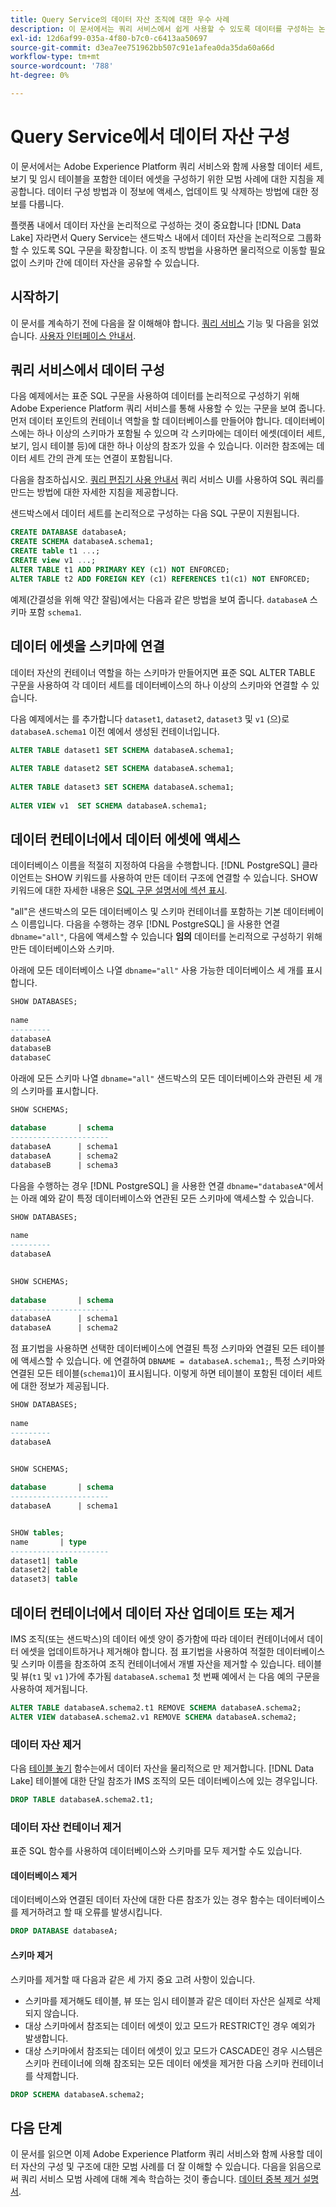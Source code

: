 ```yaml
---
title: Query Service의 데이터 자산 조직에 대한 우수 사례
description: 이 문서에서는 쿼리 서비스에서 쉽게 사용할 수 있도록 데이터를 구성하는 논리적 방법에 대해 설명합니다.
exl-id: 12d6af99-035a-4f80-b7c0-c6413aa50697
source-git-commit: d3ea7ee751962bb507c91e1afea0da35da60a66d
workflow-type: tm+mt
source-wordcount: '788'
ht-degree: 0%

---
```


# Query Service에서 데이터 자산 구성

이 문서에서는 Adobe Experience Platform 쿼리 서비스와 함께 사용할 데이터 세트, 보기 및 임시 테이블을 포함한 데이터 에셋을 구성하기 위한 모범 사례에 대한 지침을 제공합니다. 데이터 구성 방법과 이 정보에 액세스, 업데이트 및 삭제하는 방법에 대한 정보를 다룹니다.

플랫폼 내에서 데이터 자산을 논리적으로 구성하는 것이 중요합니다 [!DNL Data Lake] 자라면서 Query Service는 샌드박스 내에서 데이터 자산을 논리적으로 그룹화할 수 있도록 SQL 구문을 확장합니다. 이 조직 방법을 사용하면 물리적으로 이동할 필요 없이 스키마 간에 데이터 자산을 공유할 수 있습니다.

## 시작하기

이 문서를 계속하기 전에 다음을 잘 이해해야 합니다. [쿼리 서비스](../home.md) 기능 및 다음을 읽었습니다. [사용자 인터페이스 안내서](../ui/user-guide.md).

## 쿼리 서비스에서 데이터 구성

다음 예제에서는 표준 SQL 구문을 사용하여 데이터를 논리적으로 구성하기 위해 Adobe Experience Platform 쿼리 서비스를 통해 사용할 수 있는 구문을 보여 줍니다. 먼저 데이터 포인트의 컨테이너 역할을 할 데이터베이스를 만들어야 합니다. 데이터베이스에는 하나 이상의 스키마가 포함될 수 있으며 각 스키마에는 데이터 에셋(데이터 세트, 보기, 임시 테이블 등)에 대한 하나 이상의 참조가 있을 수 있습니다. 이러한 참조에는 데이터 세트 간의 관계 또는 연결이 포함됩니다.

다음을 참조하십시오. [쿼리 편집기 사용 안내서](../ui/user-guide.md) 쿼리 서비스 UI를 사용하여 SQL 쿼리를 만드는 방법에 대한 자세한 지침을 제공합니다.

샌드박스에서 데이터 세트를 논리적으로 구성하는 다음 SQL 구문이 지원됩니다.

```SQL
CREATE DATABASE databaseA;
CREATE SCHEMA databaseA.schema1;
CREATE table t1 ...;
CREATE view v1 ...;
ALTER TABLE t1 ADD PRIMARY KEY (c1) NOT ENFORCED;
ALTER TABLE t2 ADD FOREIGN KEY (c1) REFERENCES t1(c1) NOT ENFORCED;
```

예제(간결성을 위해 약간 잘림)에서는 다음과 같은 방법을 보여 줍니다. `databaseA` 스키마 포함 `schema1`.

## 데이터 에셋을 스키마에 연결

데이터 자산의 컨테이너 역할을 하는 스키마가 만들어지면 표준 SQL ALTER TABLE 구문을 사용하여 각 데이터 세트를 데이터베이스의 하나 이상의 스키마와 연결할 수 있습니다.

다음 예제에서는 를 추가합니다 `dataset1`, `dataset2`, `dataset3` 및 `v1` (으)로 `databaseA.schema1` 이전 예에서 생성된 컨테이너입니다.

```SQL
ALTER TABLE dataset1 SET SCHEMA databaseA.schema1;
 
ALTER TABLE dataset2 SET SCHEMA databaseA.schema1;
 
ALTER TABLE dataset3 SET SCHEMA databaseA.schema1;
 
ALTER VIEW v1  SET SCHEMA databaseA.schema1;
```

## 데이터 컨테이너에서 데이터 에셋에 액세스

데이터베이스 이름을 적절히 지정하여 다음을 수행합니다. [!DNL PostgreSQL] 클라이언트는 SHOW 키워드를 사용하여 만든 데이터 구조에 연결할 수 있습니다. SHOW 키워드에 대한 자세한 내용은 [SQL 구문 설명서에 섹션 표시](../sql/syntax.md#show).

&quot;all&quot;은 샌드박스의 모든 데이터베이스 및 스키마 컨테이너를 포함하는 기본 데이터베이스 이름입니다. 다음을 수행하는 경우 [!DNL PostgreSQL] 을 사용한 연결 `dbname="all"`, 다음에 액세스할 수 있습니다 **임의** 데이터를 논리적으로 구성하기 위해 만든 데이터베이스와 스키마.

아래에 모든 데이터베이스 나열 `dbname="all"` 사용 가능한 데이터베이스 세 개를 표시합니다.

```sql
SHOW DATABASES;
  
name     
---------
databaseA
databaseB
databaseC
```

아래에 모든 스키마 나열 `dbname="all"` 샌드박스의 모든 데이터베이스와 관련된 세 개의 스키마를 표시합니다.

```SQL
SHOW SCHEMAS;
  
database       | schema
----------------------
databaseA      | schema1
databaseA      | schema2
databaseB      | schema3
```

다음을 수행하는 경우 [!DNL PostgreSQL] 을 사용한 연결 `dbname="databaseA"`에서는 아래 예와 같이 특정 데이터베이스와 연관된 모든 스키마에 액세스할 수 있습니다.

```sql
SHOW DATABASES;
  
name     
---------
databaseA
 

SHOW SCHEMAS;
  
database       | schema
----------------------
databaseA      | schema1
databaseA      | schema2
```

점 표기법을 사용하면 선택한 데이터베이스에 연결된 특정 스키마와 연결된 모든 테이블에 액세스할 수 있습니다. 에 연결하여 `DBNAME = databaseA.schema1;`, 특정 스키마와 연결된 모든 테이블(`schema1`)이 표시됩니다. 이렇게 하면 테이블이 포함된 데이터 세트에 대한 정보가 제공됩니다.

```sql
SHOW DATABASES;
  
name     
---------
databaseA


SHOW SCHEMAS;
  
database       | schema
----------------------
databaseA      | schema1


SHOW tables;
name       | type
----------------------
dataset1| table
dataset2| table
dataset3| table
```

## 데이터 컨테이너에서 데이터 자산 업데이트 또는 제거

IMS 조직(또는 샌드박스)의 데이터 에셋 양이 증가함에 따라 데이터 컨테이너에서 데이터 에셋을 업데이트하거나 제거해야 합니다. 점 표기법을 사용하여 적절한 데이터베이스 및 스키마 이름을 참조하여 조직 컨테이너에서 개별 자산을 제거할 수 있습니다. 테이블 및 뷰(`t1` 및 `v1` )가에 추가됨 `databaseA.schema1` 첫 번째 예에서 는 다음 예의 구문을 사용하여 제거됩니다.

```sql
ALTER TABLE databaseA.schema2.t1 REMOVE SCHEMA databaseA.schema2;
ALTER VIEW databaseA.schema2.v1 REMOVE SCHEMA databaseA.schema2;
```

### 데이터 자산 제거

다음 [테이블 놓기](../sql/syntax.md#drop-table) 함수는에서 데이터 자산을 물리적으로 만 제거합니다. [!DNL Data Lake] 테이블에 대한 단일 참조가 IMS 조직의 모든 데이터베이스에 있는 경우입니다.

```sql
DROP TABLE databaseA.schema2.t1;
```

### 데이터 자산 컨테이너 제거

표준 SQL 함수를 사용하여 데이터베이스와 스키마를 모두 제거할 수도 있습니다.

#### 데이터베이스 제거

데이터베이스와 연결된 데이터 자산에 대한 다른 참조가 있는 경우 함수는 데이터베이스를 제거하려고 할 때 오류를 발생시킵니다.

```sql
DROP DATABASE databaseA;
```

#### 스키마 제거

스키마를 제거할 때 다음과 같은 세 가지 중요 고려 사항이 있습니다.

- 스키마를 제거해도 테이블, 뷰 또는 임시 테이블과 같은 데이터 자산은 실제로 삭제되지 않습니다.
- 대상 스키마에서 참조되는 데이터 에셋이 있고 모드가 RESTRICT인 경우 예외가 발생합니다.
- 대상 스키마에서 참조되는 데이터 에셋이 있고 모드가 CASCADE인 경우 시스템은 스키마 컨테이너에 의해 참조되는 모든 데이터 에셋을 제거한 다음 스키마 컨테이너를 삭제합니다.

```sql
DROP SCHEMA databaseA.schema2;
```

## 다음 단계

이 문서를 읽으면 이제 Adobe Experience Platform 쿼리 서비스와 함께 사용할 데이터 자산의 구성 및 구조에 대한 모범 사례를 더 잘 이해할 수 있습니다. 다음을 읽음으로써 쿼리 서비스 모범 사례에 대해 계속 학습하는 것이 좋습니다. [데이터 중복 제거 설명서](../essential-concepts/deduplication.md).
